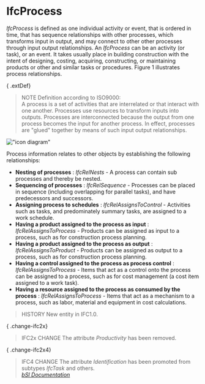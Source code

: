 IfcProcess
==========
_IfcProcess_ is defined as one individual activity or event, that is ordered
in time, that has sequence relationships with other processes, which
transforms input in output, and may connect to other other processes through
input output relationships. An _IfcProcess_ can be an activity (or task), or
an event. It takes usually place in building construction with the intent of
designing, costing, acquiring, constructing, or maintaining products or other
and similar tasks or procedures. Figure 1 illustrates process relationships.  
  
{ .extDef}  
> NOTE  Definition according to ISO9000:  
> A process is a set of activities that are interrelated or that interact with
> one another. Processes use resources to transform inputs into outputs.
> Processes are interconnected because the output from one process becomes the
> input for another process. In effect, processes are "glued" together by
> means of such input output relationships.  
  
!["icon diagram"](figures/ifcprocess_icon_fig.png "Figure 1 -- Process
relationships and the ICON process diagram.")  
  
Process information relates to other objects by establishing the following
relationships:  
  
* **Nesting of processes** : _IfcRelNests_ - A process can contain sub processes and thereby be nested.  
* **Sequencing of processes** : _IfcRelSequence_ - Processes can be placed in sequence (including overlapping for parallel tasks), and have predecessors and successors.  
* **Assigning process to schedules** : _IfcRelAssignsToControl_ - Activities such as tasks, and predominately summary tasks, are assigned to a work schedule.  
* **Having a product assigned to the process as input** : _IfcRelAssignsToProcess_ - Products can be assigned as input to a process, such as for construction process planning.  
* **Having a product assigned to the process as output** : _IfcRelAssignsToProduct_ - Products can be assigned as output to a process, such as for construction process planning.  
* **Having a control assigned to the process as process control** : _IfcRelAssignsToProcess_ - Items that act as a control onto the process can be assigned to a process, such as for cost management (a cost item assigned to a work task).  
* **Having a resource assigned to the process as consumed by the process** : _IfcRelAssignsToProcess_ - Items that act as a mechanism to a process, such as labor, material and equipment in cost calculations.  
  
> HISTORY  New entity in IFC1.0.  
  
{ .change-ifc2x}  
> IFC2x CHANGE  The attribute _Productivity_ has been removed.  
  
{ .change-ifc2x4}  
> IFC4 CHANGE  The attribute _Identification_ has been promoted from subtypes
> _IfcTask_ and others.  
[ _bSI
Documentation_](https://standards.buildingsmart.org/IFC/DEV/IFC4_2/FINAL/HTML/schema/ifckernel/lexical/ifcprocess.htm)


